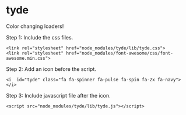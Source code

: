 # tyde
Color changing loaders!

Step 1: Include the css files.

    <link rel="stylesheet" href="node_modules/tyde/lib/tyde.css">
    <link rel="stylesheet" href="node_modules/font-awesome/css/font-awesome.min.css">
    
Step 2: Add an icon before the script.

    <i  id="tyde" class="fa fa-spinner fa-pulse fa-spin fa-2x fa-navy"></i>

Step 3: Include javascript file after the icon.

    <script src="node_modules/tyde/lib/tyde.js"></script>
  